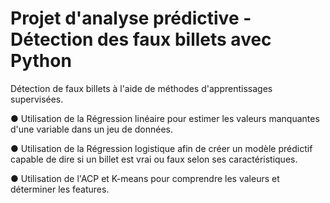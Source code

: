 # Projet d'analyse prédictive - Détection des faux billets avec Python 

Détection de faux billets à l'aide de méthodes d'apprentissages supervisées.

●	Utilisation de la Régression linéaire pour estimer les valeurs manquantes  d'une variable dans un jeu de données.

●	Utilisation de la Régression logistique afin de créer un modèle prédictif capable de dire si un billet est vrai ou faux selon ses caractéristiques.

●	Utilisation de l'ACP et K-means pour comprendre les valeurs et déterminer les features.

